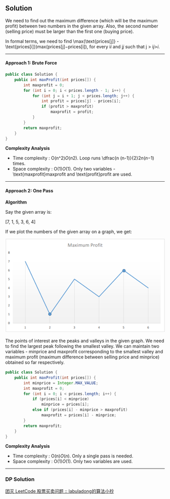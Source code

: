 ## Solution

We need to find out the maximum difference (which will be the maximum profit) between two numbers in the given array. Also, the second number (selling price) must be larger than the first one (buying price).

In formal terms, we need to find \max(\text{prices[j]} - \text{prices[i]})max(prices[j]−prices[i]), for every i*i* and j*j* such that j > i*j*>*i*.

------

#### Approach 1: Brute Force

```java
public class Solution {
    public int maxProfit(int prices[]) {
        int maxprofit = 0;
        for (int i = 0; i < prices.length - 1; i++) {
            for (int j = i + 1; j < prices.length; j++) {
                int profit = prices[j] - prices[i];
                if (profit > maxprofit)
                    maxprofit = profit;
            }
        }
        return maxprofit;
    }
}
```

**Complexity Analysis**

- Time complexity : O(n^2)*O*(*n*2). Loop runs \dfrac{n (n-1)}{2}2*n*(*n*−1) times.
- Space complexity : O(1)*O*(1). Only two variables - \text{maxprofit}maxprofit and \text{profit}profit are used.

---

#### Approach 2: One Pass

**Algorithm**

Say the given array is:

[7, 1, 5, 3, 6, 4]

If we plot the numbers of the given array on a graph, we get:

![](img/121_profit_graph.png)

The points of interest are the peaks and valleys in the given graph. We need to find the largest peak following the smallest valley. We can maintain two variables - minprice and maxprofit corresponding to the smallest valley and maximum profit (maximum difference between selling price and minprice) obtained so far respectively.



```java
public class Solution {
    public int maxProfit(int prices[]) {
        int minprice = Integer.MAX_VALUE;
        int maxprofit = 0;
        for (int i = 0; i < prices.length; i++) {
            if (prices[i] < minprice)
                minprice = prices[i];
            else if (prices[i] - minprice > maxprofit)
                maxprofit = prices[i] - minprice;
        }
        return maxprofit;
    }
}
```

**Complexity Analysis**

- Time complexity : O(n)*O*(*n*). Only a single pass is needed.
- Space complexity : O(1)*O*(1). Only two variables are used.

---

### DP Solution

[团灭 LeetCode 股票买卖问题 :: labuladong的算法小抄](https://labuladong.github.io/algo/3/24/89/)

